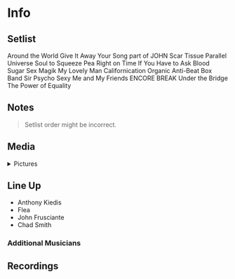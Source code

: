 # Info

## Setlist

Around the World
Give It Away
Your Song part of JOHN
Scar Tissue
Parallel Universe
Soul to Squeeze
Pea
Right on Time
If You Have to Ask
Blood Sugar Sex Magik
My Lovely Man
Californication
Organic Anti-Beat Box Band
Sir Psycho Sexy
Me and My Friends
ENCORE BREAK
Under the Bridge
The Power of Equality

## Notes

> Setlist order might be incorrect.

## Media 

<details>
  <summary>Pictures</summary>
  <!--<img alt="Setlist" title="Setlist" src="_.jpg" height="200" />
  <img alt="Clipping" title="Clipping" src="_.jpg" height="200" />
  <img alt="Flyer" title="Flyer" src="_.jpg" height="200" />-->
</details>

## Line Up

* Anthony Kiedis
* Flea
* John Frusciante
* Chad Smith

### Additional Musicians

## Recordings
